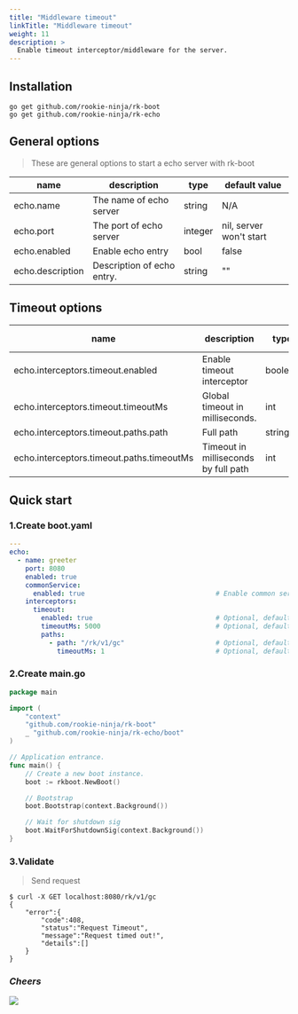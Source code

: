 ```yaml
---
title: "Middleware timeout"
linkTitle: "Middleware timeout"
weight: 11
description: >
  Enable timeout interceptor/middleware for the server.
---
```


## Installation
```shell script
go get github.com/rookie-ninja/rk-boot
go get github.com/rookie-ninja/rk-echo
```

## General options
> These are general options to start a echo server with rk-boot

| name | description | type | default value |
| ------ | ------ | ------ | ------ |
| echo.name | The name of echo server | string | N/A |
| echo.port | The port of echo server | integer | nil, server won't start |
| echo.enabled | Enable echo entry | bool | false |
| echo.description | Description of echo entry. | string | "" |

## Timeout options
| name | description | type | default value |
| ------ | ------ | ------ | ------ |
| echo.interceptors.timeout.enabled | Enable timeout interceptor | boolean | false |
| echo.interceptors.timeout.timeoutMs | Global timeout in milliseconds. | int | 5000 |
| echo.interceptors.timeout.paths.path | Full path | string | "" |
| echo.interceptors.timeout.paths.timeoutMs | Timeout in milliseconds by full path | int | 5000 |

## Quick start
### 1.Create boot.yaml
```yaml
---
echo:
  - name: greeter
    port: 8080
    enabled: true
    commonService:
      enabled: true                                 # Enable common service for testing
    interceptors:
      timeout:
        enabled: true                               # Optional, default: false
        timeoutMs: 5000                             # Optional, default: 5000
        paths: 
          - path: "/rk/v1/gc"                       # Optional, default: ""
            timeoutMs: 1                            # Optional, default: 5000
```

### 2.Create main.go
```go
package main

import (
	"context"
	"github.com/rookie-ninja/rk-boot"
    _ "github.com/rookie-ninja/rk-echo/boot"
)

// Application entrance.
func main() {
	// Create a new boot instance.
	boot := rkboot.NewBoot()

	// Bootstrap
	boot.Bootstrap(context.Background())

	// Wait for shutdown sig
	boot.WaitForShutdownSig(context.Background())
}
```

### 3.Validate
> Send request

```shell script
$ curl -X GET localhost:8080/rk/v1/gc
{
    "error":{
        "code":408,
        "status":"Request Timeout",
        "message":"Request timed out!",
        "details":[]
    }
}
```

### _**Cheers**_
![](/bootstrapper/user-guide/cheers.png)


